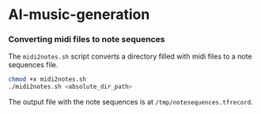 # AI-music-generation

### Converting midi files to note sequences
The `midi2notes.sh` script converts a directory filled with midi files to a note sequences file.
```sh
chmod +x midi2notes.sh
./midi2notes.sh <absolute_dir_path>
```
The output file with the note sequences is at `/tmp/notesequences.tfrecord`.
